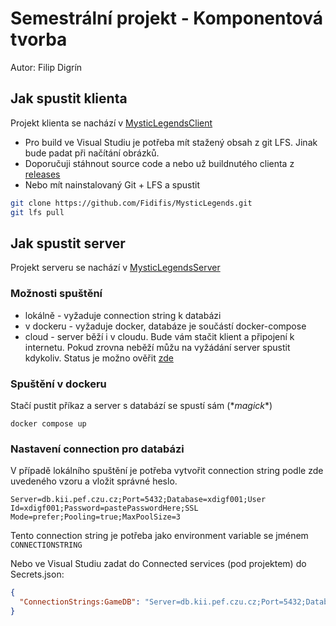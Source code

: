 # Semestrální projekt - Komponentová tvorba
Autor: Filip Digrín

## Jak spustit klienta
Projekt klienta se nachází v [MysticLegendsClient](MysticLegendsClient/)
- Pro build ve Visual Studiu je potřeba mít stažený obsah z git LFS. Jinak bude padat při načítání obrázků.
- Doporučuji stáhnout source code a nebo už buildnutého clienta z [releases](https://github.com/Fidifis/MysticLegends/releases)
- Nebo mít nainstalovaný Git + LFS a spustit
```sh
git clone https://github.com/Fidifis/MysticLegends.git
git lfs pull
```

## Jak spustit server
Projekt serveru se nachází v [MysticLegendsServer](MysticLegendsServer/)

### Možnosti spuštění
- lokálně - vyžaduje connection string k databázi
- v dockeru - vyžaduje docker, databáze je součástí docker-compose
- cloud - server běží i v cloudu. Bude vám stačit klient a připojení k internetu. Pokud zrovna neběží můžu na vyžádání server spustit kdykoliv.
  Status je možno ověřit [zde](https://mysticlegends.fidifis.com/api/health)

### Spuštění v dockeru
Stačí pustit příkaz a server s databází se spustí sám (\**magick*\*)
```
docker compose up
```

### Nastavení connection pro databázi
V případě lokálního spuštění je potřeba vytvořit connection string podle zde uvedeného vzoru a vložit správné heslo.

```
Server=db.kii.pef.czu.cz;Port=5432;Database=xdigf001;User Id=xdigf001;Password=pastePasswordHere;SSL Mode=prefer;Pooling=true;MaxPoolSize=3
```

Tento connection string je potřeba jako environment variable se jménem `CONNECTIONSTRING`

Nebo ve Visual Studiu zadat do Connected services (pod projektem) do Secrets.json:

```json
{
  "ConnectionStrings:GameDB": "Server=db.kii.pef.czu.cz;Port=5432;Database=xdigf001;User Id=xdigf001;Password=pastePasswordHere;SSL Mode=prefer;Pooling=true;MaxPoolSize=3"
}
```
